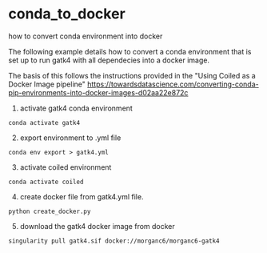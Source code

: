 # conda_to_docker
how to convert conda environment into docker

The following example details how to convert a conda environment that is set up to run gatk4 with all dependecies into a docker image.

The basis of this follows the instructions provided in the "Using Coiled as a Docker Image pipeline"
https://towardsdatascience.com/converting-conda-pip-environments-into-docker-images-d02aa22e872c


1. activate gatk4 conda environment
```
conda activate gatk4
```

2. export environment to .yml file
```
conda env export > gatk4.yml
```

3. activate coiled environment
```
conda activate coiled 
```

4. create docker file from gatk4.yml file.

```
python create_docker.py
```

5. download the gatk4 docker image from docker
```
singularity pull gatk4.sif docker://morganc6/morganc6-gatk4
```
